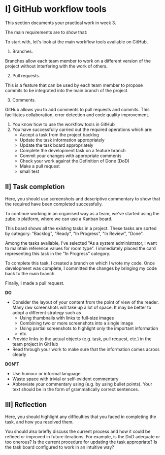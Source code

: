 # I] GitHub workflow tools

This section documents your practical work in week 3.

The main requirements are to show that:

To start with, let's look at the main workflow tools available on GitHub. 

1. Branches. 

Branches allow each team member to work on a different version of the project without interfering with the work of others.

2. Pull requests.

This is a feature that can be used by each team member to propose commits to be integrated into the main branch of the project.

3. Comments.

GitHub allows you to add comments to pull requests and commits. This facilitates collaboration, error detection and code quality improvement.

1. You know how to use the workflow tools in GitHub
2. You have successfully carried out the required operations which are:
   * Accept a task from the project backlog
   * Update the task information appropriately
   * Update the task board appropriately
   * Complete the development task on a feature branch
   * Commit your changes with appropriate comments
   * Check your work against the Definition of Done (DoD)
   * Make a pull request
	* small test

## II] Task completion

Here, you should use screenshots and descriptive commentary to show that the required
have been completed successfully.

To continue working in an organised way as a team, we've started using the zube.io platform, where we can use a Kanban board.

This board shows all the existing tasks in a project. These tasks are sorted by category: "Backlog", "Ready", "In Progress", "In Review", "Done".

Among the tasks available, I've selected "As a system administrator, I want to maintain reference values for room type". I immediately placed the card representing this task in the "In Progress" category.

To complete this task, I created a branch on which I wrote my code. Once development was complete, I committed the changes by bringing my code back to the main branch.

Finally, I made a pull request.

**DO**

* Consider the layout of your content from the point of view of the reader. Many raw
  screenshots will take up a lot of space. It may be better to adopt a different strategy
  such as
  * Using thumbnails with links to full-size images
  * Combining two or more screenshots into a single image 
  * Using partial screenshots to highlight only the important information
  * etc.
* Provide links to the actual objects (e.g. task, pull request, etc.) in the team project
  in GitHub
* Read through your work to make sure that the information comes across clearly

**DON'T**

* Use humour or informal language
* Waste space with trivial or self-evident commentary
* Abbreviate your commentary using (e.g. by using bullet points). Your text should be in
  the form of grammatically correct sentences.

## III] Reflection

Here, you should highlight any difficulties that you faced in completing the task, and
how you resolved them.

You should also briefly discuss the current process and how it could be refined or
improved in future iterations. For example, is the DoD adequate or too onerous? Is the
current procedure for updating the task appropriate? Is the task board configured to
work in an intuitive way?

